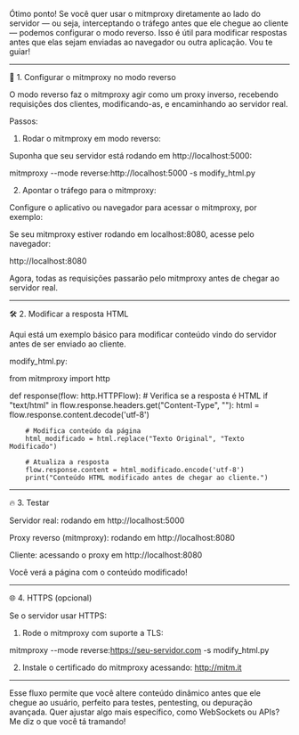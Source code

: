 Ótimo ponto! Se você quer usar o mitmproxy diretamente ao lado do servidor — ou seja, interceptando o tráfego antes que ele chegue ao cliente — podemos configurar o modo reverso. Isso é útil para modificar respostas antes que elas sejam enviadas ao navegador ou outra aplicação. Vou te guiar!


---

🚀 1. Configurar o mitmproxy no modo reverso

O modo reverso faz o mitmproxy agir como um proxy inverso, recebendo requisições dos clientes, modificando-as, e encaminhando ao servidor real.

Passos:

1. Rodar o mitmproxy em modo reverso:

Suponha que seu servidor está rodando em http://localhost:5000:




mitmproxy --mode reverse:http://localhost:5000 -s modify_html.py

2. Apontar o tráfego para o mitmproxy:

Configure o aplicativo ou navegador para acessar o mitmproxy, por exemplo:

Se seu mitmproxy estiver rodando em localhost:8080, acesse pelo navegador:




http://localhost:8080

Agora, todas as requisições passarão pelo mitmproxy antes de chegar ao servidor real.


---

🛠️ 2. Modificar a resposta HTML

Aqui está um exemplo básico para modificar conteúdo vindo do servidor antes de ser enviado ao cliente.

modify_html.py:

from mitmproxy import http

def response(flow: http.HTTPFlow):
    # Verifica se a resposta é HTML
    if "text/html" in flow.response.headers.get("Content-Type", ""):
        html = flow.response.content.decode('utf-8')
        
        # Modifica conteúdo da página
        html_modificado = html.replace("Texto Original", "Texto Modificado")
        
        # Atualiza a resposta
        flow.response.content = html_modificado.encode('utf-8')
        print("Conteúdo HTML modificado antes de chegar ao cliente.")


---

🔥 3. Testar

Servidor real: rodando em http://localhost:5000

Proxy reverso (mitmproxy): rodando em http://localhost:8080

Cliente: acessando o proxy em http://localhost:8080


Você verá a página com o conteúdo modificado!


---

🌐 4. HTTPS (opcional)

Se o servidor usar HTTPS:

1. Rode o mitmproxy com suporte a TLS:



mitmproxy --mode reverse:https://seu-servidor.com -s modify_html.py

2. Instale o certificado do mitmproxy acessando:
http://mitm.it




---

Esse fluxo permite que você altere conteúdo dinâmico antes que ele chegue ao usuário, perfeito para testes, pentesting, ou depuração avançada. Quer ajustar algo mais específico, como WebSockets ou APIs? Me diz o que você tá tramando!

